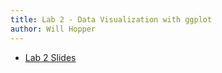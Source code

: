 ```yaml
---
title: Lab 2 - Data Visualization with ggplot
author: Will Hopper
---
```


* [Lab 2 Slides]({{site.baseurl}}/labs/Data_Visualization_with_ggplot/Data-Visualization-with-ggplot.html) 
